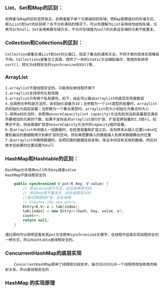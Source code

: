 ### List、Set和Map的区别：
    前两者与Map的区别显而易见，前两者属于单个元素级别的存储，而Map是键值对的存储方式。那么List和Set的区别呢？在不分析源码的情况下，可以先理解为List采用线性结构存储，元素可以为null。Set采用离散存储方式，不允许存储值为null的元素且存储的元素不能重复。
### Collection和Collections的区别：
    Collection是集合类List和Set的父接口，规定了集合的通用方法，不同子类的具体实现略有不同。Collections是集合工具类，提供了一系列static方法辅助操作，常用的有排序sort()、转化为线程安全的synchronizedXXX()等。
### ArrayList
    1.arraylist不是线程安全的，只能用在单线程环境下
    2.arraylist支持序列化和克隆
    3.arraylist只有两个私有属性，如下，由此可以看出arraylist的底层实现是数组
    4.当调用无参构造方法时，会初始化容量为10；当参数为一个int类型的容量时，arraylist的初始化为指定容量；当参数为一个集合类型时，arraylist的大小初始化为集合的大小
    5.调用add方法时，会使用ensureCapacity(int capacity)方法先检测当前容量是否满足所要增加的元素的个数，如果不足则会对arraylist进行扩容，扩容至原容量的1.5倍+1，如果还不足，则会直接扩容至ensureCapcity方法中的capacity值的容量。
    6.在arraylist中间插入一组数据时，在检查容量和扩容之后，会将原本从插入位置index位置到最后的数据都拷贝到新扩容的空间，然后再把要插入的数据插入到原来数据腾出的位置
    7.在arraylist中删除数据时，会把后面的数据往前复制，保证中间没有无效的数据，然后对原本往前挪的位置设置为null

### HashMap和Hashtable的区别：
    HashMap允许使用null作为key或者value
    HashMap不是线程安全的

```java
    public synchronized V put(K key, V value) {
        // 保证value值不为空，此处省略其代码
        // 保证key是不重复的，此处省略其代码
        //查过阈值则扩容，此处省略
        // Creates the new entry.
        Entry<K,V> e = tab[index];
        tab[index] = new Entry<>(hash, key, value, e);
        count++;
        return null;
    }
```
    通过源码可以很明显看到其put方法使用synchronized关键字，在线程中这是实现线程安全的一种方式，所以Hashtable是线程安全的。

### ConcurrentHashMap的底层实现
		ConcurrentHashMap使用了线程锁分段技术，每次访问只允许一个线程修改哈希表的映射关系，所以是线程安全的

### HashMap 的实现原理
